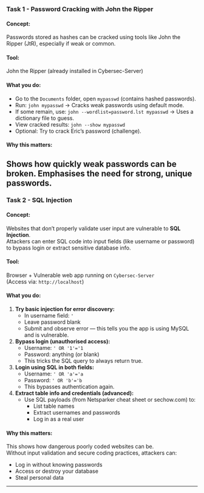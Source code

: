 ###  **Task 1 - Password Cracking with John the Ripper**
#### **Concept:**  
Passwords stored as hashes can be cracked using tools like John the Ripper (JtR), especially if weak or common.
#### **Tool:**  
John the Ripper (already installed in Cybersec-Server)
#### **What you do:**
- Go to the `Documents` folder, open `mypasswd` (contains hashed passwords).
- Run:
    `john mypasswd`
    → Cracks weak passwords using default mode.
- If some remain, use:
    `john --wordlist=password.lst mypasswd`
    → Uses a dictionary file to guess.
- View cracked results:
    `john --show mypasswd`
- Optional: Try to crack Eric’s password (challenge).
#### **Why this matters:**  
Shows how quickly weak passwords can be broken. Emphasises the need for strong, unique passwords.
---
### **Task 2 - SQL Injection**
#### **Concept:**  
Websites that don’t properly validate user input are vulnerable to **SQL Injection**.  
Attackers can enter SQL code into input fields (like username or password) to bypass login or extract sensitive database info.
#### **Tool:**  
Browser + Vulnerable web app running on `Cybersec-Server`  
(Access via: `http://localhost`)
#### **What you do:**
1. **Try basic injection for error discovery:**
    - In username field: `'`
    - Leave password blank
    - Submit and observe error — this tells you the app is using MySQL and is vulnerable.
2. **Bypass login (unauthorised access):**
    - Username: `' OR '1'='1`
    - Password: anything (or blank)
    - This tricks the SQL query to always return true.
3. **Login using SQL in both fields:**
    - Username: `' OR 'a'='a`
    - Password: `' OR 'b'='b`
    - This bypasses authentication again.
4. **Extract table info and credentials (advanced):**
    - Use SQL payloads (from Netsparker cheat sheet or sechow.com) to:
        - List table names
        - Extract usernames and passwords
        - Log in as a real user
#### **Why this matters:**  
This shows how dangerous poorly coded websites can be.  
Without input validation and secure coding practices, attackers can:
- Log in without knowing passwords
- Access or destroy your database
- Steal personal data
---